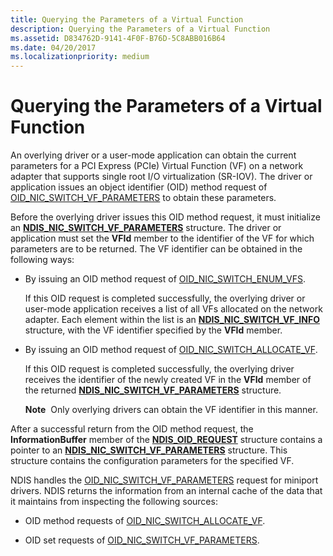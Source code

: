 ```yaml
---
title: Querying the Parameters of a Virtual Function
description: Querying the Parameters of a Virtual Function
ms.assetid: D834762D-9141-4F0F-B76D-5C8ABB016B64
ms.date: 04/20/2017
ms.localizationpriority: medium
---
```


# Querying the Parameters of a Virtual Function


An overlying driver or a user-mode application can obtain the current parameters for a PCI Express (PCIe) Virtual Function (VF) on a network adapter that supports single root I/O virtualization (SR-IOV). The driver or application issues an object identifier (OID) method request of [OID\_NIC\_SWITCH\_VF\_PARAMETERS](https://docs.microsoft.com/windows-hardware/drivers/network/oid-nic-switch-vf-parameters) to obtain these parameters.

Before the overlying driver issues this OID method request, it must initialize an [**NDIS\_NIC\_SWITCH\_VF\_PARAMETERS**](https://docs.microsoft.com/windows-hardware/drivers/ddi/content/ntddndis/ns-ntddndis-_ndis_nic_switch_vf_parameters) structure. The driver or application must set the **VFId** member to the identifier of the VF for which parameters are to be returned. The VF identifier can be obtained in the following ways:

-   By issuing an OID method request of [OID\_NIC\_SWITCH\_ENUM\_VFS](https://docs.microsoft.com/windows-hardware/drivers/network/oid-nic-switch-enum-vfs).

    If this OID request is completed successfully, the overlying driver or user-mode application receives a list of all VFs allocated on the network adapter. Each element within the list is an [**NDIS\_NIC\_SWITCH\_VF\_INFO**](https://docs.microsoft.com/windows-hardware/drivers/ddi/content/ntddndis/ns-ntddndis-_ndis_nic_switch_vf_info) structure, with the VF identifier specified by the **VFId** member.

-   By issuing an OID method request of [OID\_NIC\_SWITCH\_ALLOCATE\_VF](https://docs.microsoft.com/windows-hardware/drivers/network/oid-nic-switch-allocate-vf).

    If this OID request is completed successfully, the overlying driver receives the identifier of the newly created VF in the **VFId** member of the returned [**NDIS\_NIC\_SWITCH\_VF\_PARAMETERS**](https://docs.microsoft.com/windows-hardware/drivers/ddi/content/ntddndis/ns-ntddndis-_ndis_nic_switch_vf_parameters) structure.

    **Note**  Only overlying drivers can obtain the VF identifier in this manner.

     

After a successful return from the OID method request, the **InformationBuffer** member of the [**NDIS\_OID\_REQUEST**](https://docs.microsoft.com/windows-hardware/drivers/ddi/content/ndis/ns-ndis-_ndis_oid_request) structure contains a pointer to an [**NDIS\_NIC\_SWITCH\_VF\_PARAMETERS**](https://docs.microsoft.com/windows-hardware/drivers/ddi/content/ntddndis/ns-ntddndis-_ndis_nic_switch_vf_parameters) structure. This structure contains the configuration parameters for the specified VF.

NDIS handles the [OID\_NIC\_SWITCH\_VF\_PARAMETERS](https://docs.microsoft.com/windows-hardware/drivers/network/oid-nic-switch-vf-parameters) request for miniport drivers. NDIS returns the information from an internal cache of the data that it maintains from inspecting the following sources:

-   OID method requests of [OID\_NIC\_SWITCH\_ALLOCATE\_VF](https://docs.microsoft.com/windows-hardware/drivers/network/oid-nic-switch-allocate-vf).

-   OID set requests of [OID\_NIC\_SWITCH\_VF\_PARAMETERS](https://docs.microsoft.com/windows-hardware/drivers/network/oid-nic-switch-vf-parameters).

 

 





